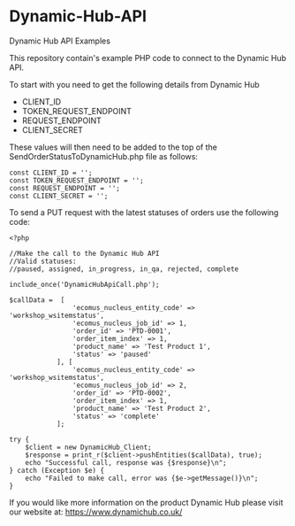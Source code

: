 # Dynamic-Hub-API

Dynamic Hub API Examples

This repository contain's example PHP code to connect to the Dynamic Hub API.

To start with you need to get the following details from Dynamic Hub

* CLIENT_ID
* TOKEN_REQUEST_ENDPOINT
* REQUEST_ENDPOINT
* CLIENT_SECRET

These values will then need to be added to the top of the SendOrderStatusToDynamicHub.php file as follows:

```
const CLIENT_ID = '';
const TOKEN_REQUEST_ENDPOINT = '';
const REQUEST_ENDPOINT = '';
const CLIENT_SECRET = '';
```

To send a PUT request with the latest statuses of orders use the following code:

```
<?php 

//Make the call to the Dynamic Hub API
//Valid statuses:
//paused, assigned, in_progress, in_qa, rejected, complete

include_once('DynamicHubApiCall.php');

$callData =  [
                'ecomus_nucleus_entity_code' => 'workshop_wsitemstatus',
                'ecomus_nucleus_job_id' => 1,
                'order_id' => 'PTD-0001',
                'order_item_index' => 1,
                'product_name' => 'Test Product 1',
                'status' => 'paused'
            ], [
                'ecomus_nucleus_entity_code' => 'workshop_wsitemstatus',
                'ecomus_nucleus_job_id' => 2,
                'order_id' => 'PTD-0002',
                'order_item_index' => 1,
                'product_name' => 'Test Product 2',
                'status' => 'complete'
            ];

try {
    $client = new DynamicHub_Client;
    $response = print_r($client->pushEntities($callData), true);
    echo "Successful call, response was {$response}\n";
} catch (Exception $e) {
    echo "Failed to make call, error was {$e->getMessage()}\n";
}

```







If you would like more information on the product Dynamic Hub please visit our website at: https://www.dynamichub.co.uk/
